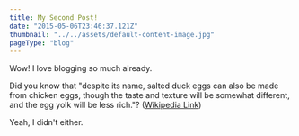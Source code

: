 ```yaml
---
title: My Second Post!
date: "2015-05-06T23:46:37.121Z"
thumbnail: "../../assets/default-content-image.jpg"
pageType: "blog"
---
```


Wow! I love blogging so much already.

Did you know that "despite its name, salted duck eggs can also be made from
chicken eggs, though the taste and texture will be somewhat different, and the
egg yolk will be less rich."?
([Wikipedia Link](https://en.wikipedia.org/wiki/Salted_duck_egg))

Yeah, I didn't either.
